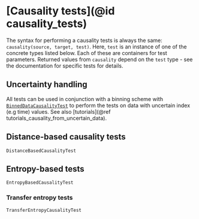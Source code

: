 
# [Causality tests](@id causality_tests)

The syntax for performing a causality tests is always the same: `causality(source, target, test)`.
Here, `test` is an instance of one of the concrete types listed below. Each of these are containers
for test parameters. Returned values from `causality` depend on the `test` type - see the documentation
for specific tests for details.

## Uncertainty handling

All tests can be used in conjunction with a binning scheme with [`BinnedDataCausalityTest`](@ref) to perform the tests on data with uncertain index (e.g time) values. See also [tutorials](@ref tutorials_causality_from_uncertain_data).

## Distance-based causality tests

```@docs
DistanceBasedCausalityTest
```

## Entropy-based tests

```@docs
EntropyBasedCausalityTest
```

### Transfer entropy tests

```@docs
TransferEntropyCausalityTest
```
